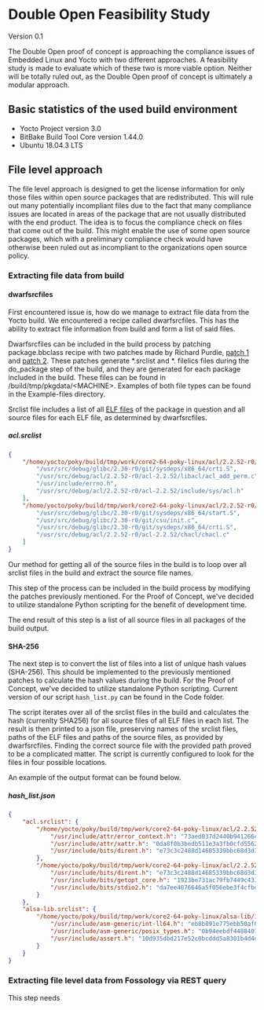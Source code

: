 # Double Open Feasibility Study

Version 0.1

The Double Open proof of concept is approaching the compliance issues of Embedded Linux and Yocto with two different approaches. A feasibility study is made to evaluate which of these two is more viable option. Neither will be totally ruled out, as the Double Open proof of concept is ultimately a modular approach.

## Basic statistics of the used build environment

* Yocto Project version 3.0
* BitBake Build Tool Core version 1.44.0
* Ubuntu 18.04.3 LTS

## File level approach

The file level approach is designed to get the license information for only those files within open source packages that are redistributed. This will rule out many potentially incompliant files due to the fact that many compliance issues are located in areas of the package that are not usually distributed with the end product. The idea is to focus the compliance check on files that come out of the build. This might enable the use of some open source packages, which with a preliminary compliance check would have otherwise been ruled out as incompliant to the organizations open source policy.

### Extracting file data from build

#### dwarfsrcfiles

First encountered issue is, how do we manage to extract file data from the Yocto build. We encountered a recipe called dwarfsrcfiles. This has the ability to extract file information from build and form a list of said files.

Dwarfsrcfiles can be included in the build process by patching package.bbclass recipe with two patches made by Richard Purdie, [patch 1](http://git.yoctoproject.org/cgit.cgi/poky-contrib/commit/?h=rpurdie/license-experiments-osls&id=51f58f4caa9d70a7621009d9ea59bbbf5e3928b2) and [patch 2](http://git.yoctoproject.org/cgit.cgi/poky-contrib/commit/?h=rpurdie/license-experiments-osls&id=bf9305ad33791536c3db4fc3e11b5d698d928cd9). These patches generate *.srclist and *. filelics files during the do_package step of the build, and they are generated for each package included in the build. These files can be found in /build/tmp/pkgdata/\<MACHINE>. Examples of both file types can be found in the Example-files directory.

Srclist file includes a list of all [ELF files](https://en.wikipedia.org/wiki/Executable_and_Linkable_Format) of the package in question and all source files for each ELF file, as determined by dwarfsrcfiles.

##### acl.srclist
```json
{
    "/home/yocto/poky/build/tmp/work/core2-64-poky-linux/acl/2.2.52-r0/package/lib/libacl.so.1.1.0": [
        "/usr/src/debug/glibc/2.30-r0/git/sysdeps/x86_64/crti.S",
        "/usr/src/debug/acl/2.2.52-r0/acl-2.2.52/libacl/acl_add_perm.c",
        "/usr/include/errno.h",
        "/usr/src/debug/acl/2.2.52-r0/acl-2.2.52/include/sys/acl.h"
    ],
    "/home/yocto/poky/build/tmp/work/core2-64-poky-linux/acl/2.2.52-r0/package/usr/bin/chacl": [
        "/usr/src/debug/glibc/2.30-r0/git/sysdeps/x86_64/start.S",
        "/usr/src/debug/glibc/2.30-r0/git/csu/init.c",
        "/usr/src/debug/glibc/2.30-r0/git/sysdeps/x86_64/crti.S",
        "/usr/src/debug/acl/2.2.52-r0/acl-2.2.52/chacl/chacl.c"
    ]
}
```

Our method for getting all of the source files in the build is to loop over all srclist files in the build and extract the source file names.

This step of the process can be included in the build process by modifying the patches previously mentioned. For the Proof of Concept, we've decided to utilize standalone Python scripting for the benefit of development time.

The end result of this step is a list of all source files in all packages of the build output.

#### SHA-256

The next step is to convert the list of files into a list of unique hash values (SHA-256). This should be implemented to the previously mentioned patches to calculate the hash values during the build. For the Proof of Concept, we've decided to utilize standalone Python scripting. Current version of our script `hash_list.py` can be found in the Code folder.

The script iterates over all of the srclist files in the build and calculates the hash (currenlty SHA256) for all source files of all ELF files in each list. The result is then printed to a json file, preserving names of the srclist files, paths of the ELF files and paths of the source files, as provided by dwarfsrcfiles. Finding the correct source file with the provided path proved to be a complicated matter. The script is currently configured to look for the files in four possible locations.

An example of the output format can be found below.

##### hash_list.json

```json
{
    "acl.srclist": {
        "/home/yocto/poky/build/tmp/work/core2-64-poky-linux/acl/2.2.52-r0/package/lib/libacl.so.1.1.0": {
            "/usr/include/attr/error_context.h": "73aed837d2440b941266c854844a1d834dd2ee9bd8545de24d5aa322f48a319e",
            "/usr/include/attr/xattr.h": "0da8f0b3bedb511e3a3fb0cfd5562c22abde9f12f81c42e6b4d1e0d21ecdb501",
            "/usr/include/bits/dirent.h": "e73c3c2488d14685339bbc68d3d39660423ffd4aa6468157cbdabf2b0de822b6",
        },
        "/home/yocto/poky/build/tmp/work/core2-64-poky-linux/acl/2.2.52-r0/package/usr/bin/chacl": {
            "/usr/include/bits/dirent.h": "e73c3c2488d14685339bbc68d3d39660423ffd4aa6468157cbdabf2b0de822b6",
            "/usr/include/bits/getopt_core.h": "1923be731ac79fb7449c431ddf45f2ca3b2f7ad82eeacc9e8101e8fe7c2ffd6e",
            "/usr/include/bits/stdio2.h": "da7ee4876646a5f056ebe3f4cfbd62f2feaf6c01acc9346772c749df03d7dcd7",
        }
    },
    "alsa-lib.srclist": {
        "/home/yocto/poky/build/tmp/work/core2-64-poky-linux/alsa-lib/1.1.9-r0/package/usr/bin/aserver": {
            "/usr/include/asm-generic/int-ll64.h": "eb8b891e775ebb50af0353fdcbc625854fd98780399b3a57a404d36af6c29749",
            "/usr/include/asm-generic/posix_types.h": "0b94eebdf4488407d32fa199136f302653ab51a2843bd68dee24c38c9f0ce82e",
            "/usr/include/assert.h": "10d935dbd217e52c0bcddd5a8301b4d4d7536296c8e4c7162a01c1e9c4329807",
        }
    }
}
```

### Extracting file level data from Fossology via REST query

This step needs 